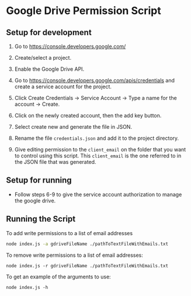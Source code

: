 # Google Drive Permission Script

## Setup for development

1. Go to https://console.developers.google.com/

2. Create/select a project.

3. Enable the Google Drive API.

4. Go to https://console.developers.google.com/apis/credentials and create a service account for the project.

5. Click Create Credentials -> Service Account -> Type a name for the account -> Create.

6. Click on the newly created account, then the add key button.

7. Select create new and generate the file in JSON.

8. Rename the file `credentials.json` and add it to the project directory.

9. Give editing permission to the `client_email` on the folder that you want to control using this script. This `client_email` is the one referred to in the JSON file that was generated.

## Setup for running

- Follow steps 6-9 to give the service account authorization to manage the google drive.

## Running the Script

To add write permissions to a list of email addresses

```bash
node index.js -a gdriveFileName ./pathToTextFileWithEmails.txt
```

To remove write permissions to a list of email addresses:

```
node index.js -r gdriveFileName ./pathToTextFileWithEmails.txt
```

To get an example of the arguments to use:

```
node index.js -h
```
